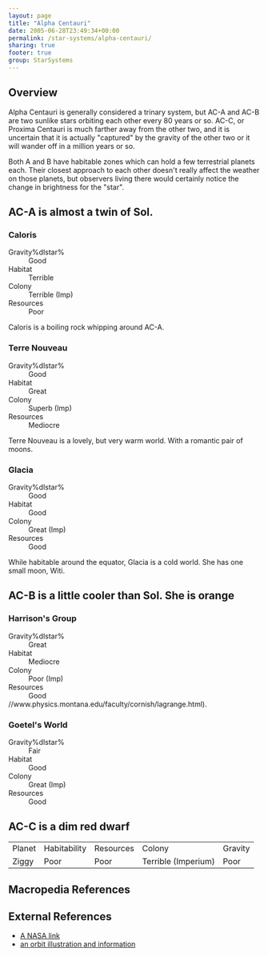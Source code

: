 ```yaml
---
layout: page
title: "Alpha Centauri"
date: 2005-06-28T23:49:34+00:00
permalink: /star-systems/alpha-centauri/
sharing: true
footer: true
group: StarSystems
---
```




## Overview
Alpha Centauri is generally considered a trinary system, but AC-A and AC-B are two sunlike stars orbiting each other every 80 years or so. AC-C, or Proxima Centauri is much farther away from the other two, and it is uncertain that it is actually "captured" by the gravity of the other two or it will wander off in a million years or so. 

Both A and B have habitable zones which can hold a few terrestrial planets each. Their closest approach to each other doesn't really affect the weather on those planets, but observers living there would certainly notice the change in brightness for the "star".

## AC-A is almost a twin of Sol.

### Caloris


<dl><dt>Gravity%dlstar%</dt><dd> Good</dd>
<dt>Habitat</dt><dd> Terrible</dd>
<dt>Colony</dt><dd> Terrible (Imp)</dd>
<dt>Resources</dt><dd> Poor</dd>
</dl>

Caloris is a boiling rock whipping around AC-A.
### Terre Nouveau

<dl><dt>Gravity%dlstar%</dt><dd> Good</dd>
<dt>Habitat</dt><dd> Great</dd>
<dt>Colony</dt><dd> Superb (Imp)</dd>
<dt>Resources</dt><dd> Mediocre</dd>
</dl>

Terre Nouveau is a lovely, but very warm world. With a romantic pair of moons. 

### Glacia

<dl><dt>Gravity%dlstar%</dt><dd> Good</dd>
<dt>Habitat</dt><dd> Good</dd>
<dt>Colony</dt><dd> Great (Imp)</dd>
<dt>Resources</dt><dd> Good</dd>
</dl>

While habitable around the equator, Glacia is a cold world. She has one small moon, Witi.

## AC-B is a little cooler than Sol. She is orange

### Harrison's Group

<dl><dt>Gravity%dlstar%</dt><dd> Great</dd>
<dt>Habitat</dt><dd> Mediocre</dd>
<dt>Colony</dt><dd> Poor (Imp)</dd>
<dt>Resources</dt><dd> Good</dd>
<dt>//www.physics.montana.edu/faculty/cornish/lagrange.html). </dt><dd></dd>
</dl>

### Goetel's World

<dl><dt>Gravity%dlstar%</dt><dd> Fair</dd>
<dt>Habitat</dt><dd> Good</dd>
<dt>Colony</dt><dd> Great (Imp)</dd>
<dt>Resources</dt><dd> Good</dd>
<dt></dt><dd></dd>
</dl>

## AC-C is a dim red dwarf


<table class='table'><tr>
  <td>Planet</td>
  <td>Habitability</td>
  <td>Resources</td>
  <td>Colony</td>
  <td>Gravity</td>
</tr>
<tr>
  <td>Ziggy</td>
  <td>Poor</td>
  <td>Poor</td>
  <td>Terrible (Imperium)</td>
  <td>Poor</td>
</tr>
<tr>
</tr>
<tr>
</tr>
<tr>
</tr>
<tr>
</tr>
<tr>
</tr>
<tr>
</tr>
</table>

## Macropedia References


## External References
* [A NASA link](http://imagine.gsfc.nasa.gov/docs/ask_astro/answers/970717b.html)
* [an orbit illustration and information](http://www.solstation.com/orbits/ac-absys.htm)
